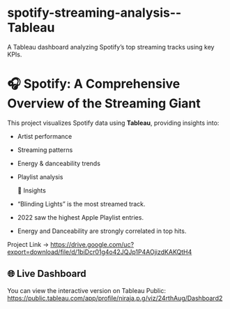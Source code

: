 # spotify-streaming-analysis--Tableau
A Tableau dashboard analyzing Spotify’s top streaming tracks using key KPIs.


# 🎧 Spotify: A Comprehensive Overview of the Streaming Giant

This project visualizes Spotify data using **Tableau**, providing insights into:
- Artist performance
- Streaming patterns
- Energy & danceability trends
- Playlist analysis

   🧠 Insights
- “Blinding Lights” is the most streamed track.
- 2022 saw the highest Apple Playlist entries.
- Energy and Danceability are strongly correlated in top hits.

Project Link -> 
https://drive.google.com/uc?export=download/file/d/1biDcr01g4o42JQJp1P4AOjizdKAKQtH4

## 🌐 Live Dashboard
You can view the interactive version on Tableau Public:  
https://public.tableau.com/app/profile/niraja.p.g/viz/24rthAug/Dashboard2
